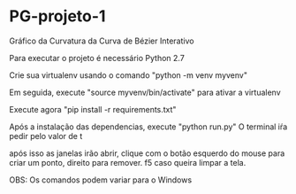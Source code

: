 # PG-projeto-1
Gráfico da Curvatura da Curva de Bézier Interativo


Para executar o projeto é necessário Python 2.7

Crie sua virtualenv usando o comando "python -m venv myvenv"

Em seguida, execute "source myvenv/bin/activate" para ativar a virtualenv

Execute agora "pip install -r requirements.txt"

Após a instalação das dependencias, execute "python run.py"
O terminal iŕa pedir pelo valor de t

após isso as janelas irão abrir, clique com o botão esquerdo do mouse para criar um ponto, direito para remover. f5 caso queira limpar a tela.

OBS: Os comandos podem variar para o Windows

